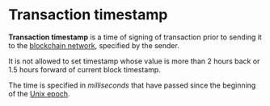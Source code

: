 # Transaction timestamp

**Transaction timestamp** is a time of signing of transaction prior to sending it to the [blockchain network](/blockchain/blockchain-network.md), specified by the sender.

It is not allowed to set timestamp whose value is more than 2 hours back or 1.5 hours forward of current block timestamp.

The time is specified in _milliseconds_ that have passed since the beginning of the [Unix epoch](https://en.wikipedia.org/wiki/Unix_time).
